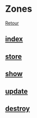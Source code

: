 # Zones
[Retour](../Routes.md)

## [index](./index.md)

## [store](./store.md)

## [show](./show.md)

## [update](./update.md)

## [destroy](./destroy.md)

